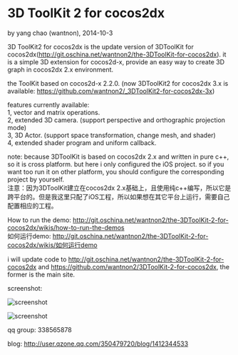 3D ToolKit 2 for cocos2dx
==========
by yang chao (wantnon), 2014-10-3  

3D ToolKit2 for cocos2dx is the update version of 3DToolKit for cocos2dx(http://git.oschina.net/wantnon2/the-3DToolKit-for-cocos2dx). it is a simple 3D extension for cocos2d-x, provide an easy way to create 3D graph in cocos2dx 2.x environment.  
  
the ToolKit based on cocos2d-x 2.2.0.  (now 3DToolKit2 for cocos2dx 3.x is available: https://github.com/wantnon2/_3DToolKit2-for-cocos2dx-3x)  
   
features currently available:  
1, vector and matrix operations.  
2, extended 3D camera. (support perspective and orthographic projection mode)  
3, 3D Actor. (support space transformation, change mesh, and shader)   
4, extended shader program and uniform callback.  
   
note: because 3DToolKit is based on cocos2dx 2.x and written in pure c++, so it is cross platform. but here i only configured the iOS project. so if you want too run it on other platform, you should configure the corresponding project by yourself.      
注意：因为3DToolKit建立在cocos2dx 2.x基础上，且使用纯c++编写，所以它是跨平台的。但是我这里只配了iOS工程，所以如果想在其它平台上运行，需要自己配置相应的工程。   
  
How to run the demo: http://git.oschina.net/wantnon2/the-3DToolKit-2-for-cocos2dx/wikis/how-to-run-the-demos     
如何运行demo: http://git.oschina.net/wantnon2/the-3DToolKit-2-for-cocos2dx/wikis/如何运行demo     
  
i will update code to http://git.oschina.net/wantnon2/the-3DToolKit-2-for-cocos2dx and https://github.com/wantnon2/3DToolKit-2-for-cocos2dx, the former is the main site.  
  
screenshot:    
  
![screenshot](http://git.oschina.net/wantnon2/the-3DToolKit-2-for-cocos2dx/raw/master/screenshots/test1.png)  
  
![screenshot](http://git.oschina.net/wantnon2/the-3DToolKit-2-for-cocos2dx/raw/master/screenshots/test2.png) 
  
qq group: 338565878   
  
blog: http://user.qzone.qq.com/350479720/blog/1412344533  
